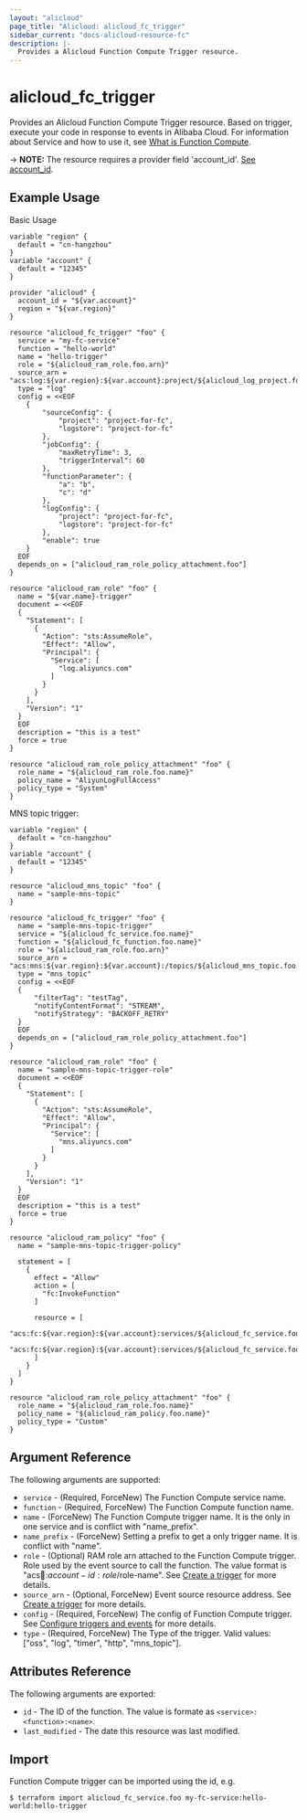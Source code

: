 ```yaml
---
layout: "alicloud"
page_title: "Alicloud: alicloud_fc_trigger"
sidebar_current: "docs-alicloud-resource-fc"
description: |-
  Provides a Alicloud Function Compute Trigger resource.
---
```


# alicloud\_fc\_trigger

Provides an Alicloud Function Compute Trigger resource. Based on trigger, execute your code in response to events in Alibaba Cloud.
 For information about Service and how to use it, see [What is Function Compute](https://www.alibabacloud.com/help/doc-detail/52895.htm).

-> **NOTE:** The resource requires a provider field 'account_id'. [See account_id](https://www.terraform.io/docs/providers/alicloud/index.html#account_id).

## Example Usage

Basic Usage

```
variable "region" {
  default = "cn-hangzhou"
}
variable "account" {
  default = "12345"
}

provider "alicloud" {
  account_id = "${var.account}"
  region = "${var.region}"
}

resource "alicloud_fc_trigger" "foo" {
  service = "my-fc-service"
  function = "hello-world"
  name = "hello-trigger"
  role = "${alicloud_ram_role.foo.arn}"
  source_arn = "acs:log:${var.region}:${var.account}:project/${alicloud_log_project.foo.name}"
  type = "log"
  config = <<EOF
    {
        "sourceConfig": {
            "project": "project-for-fc",
            "logstore": "project-for-fc"
        },
        "jobConfig": {
            "maxRetryTime": 3,
            "triggerInterval": 60
        },
        "functionParameter": {
            "a": "b",
            "c": "d"
        },
        "logConfig": {
            "project": "project-for-fc",
            "logstore": "project-for-fc"
        },
        "enable": true
    }
  EOF
  depends_on = ["alicloud_ram_role_policy_attachment.foo"]
}

resource "alicloud_ram_role" "foo" {
  name = "${var.name}-trigger"
  document = <<EOF
  {
    "Statement": [
      {
        "Action": "sts:AssumeRole",
        "Effect": "Allow",
        "Principal": {
          "Service": [
            "log.aliyuncs.com"
          ]
        }
      }
    ],
    "Version": "1"
  }
  EOF
  description = "this is a test"
  force = true
}

resource "alicloud_ram_role_policy_attachment" "foo" {
  role_name = "${alicloud_ram_role.foo.name}"
  policy_name = "AliyunLogFullAccess"
  policy_type = "System"
}

```

MNS topic trigger:
```
variable "region" {
  default = "cn-hangzhou"
}
variable "account" {
  default = "12345"
}

resource "alicloud_mns_topic" "foo" {
  name = "sample-mns-topic"
}

resource "alicloud_fc_trigger" "foo" {
  name = "sample-mns-topic-trigger"
  service = "${alicloud_fc_service.foo.name}"
  function = "${alicloud_fc_function.foo.name}"
  role = "${alicloud_ram_role.foo.arn}"
  source_arn = "acs:mns:${var.region}:${var.account}:/topics/${alicloud_mns_topic.foo.name}"
  type = "mns_topic"
  config = <<EOF
  {
      "filterTag": "testTag",
      "notifyContentFormat": "STREAM",
      "notifyStrategy": "BACKOFF_RETRY"
  }
  EOF
  depends_on = ["alicloud_ram_role_policy_attachment.foo"]
}

resource "alicloud_ram_role" "foo" {
  name = "sample-mns-topic-trigger-role"
  document = <<EOF
  {
    "Statement": [
      {
        "Action": "sts:AssumeRole",
        "Effect": "Allow",
        "Principal": {
          "Service": [
            "mns.aliyuncs.com"
          ]
        }
      }
    ],
    "Version": "1"
  }
  EOF
  description = "this is a test"
  force = true
}

resource "alicloud_ram_policy" "foo" {
  name = "sample-mns-topic-trigger-policy"

  statement = [
    {
      effect = "Allow"
      action = [
        "fc:InvokeFunction"
      ]

      resource = [
        "acs:fc:${var.region}:${var.account}:services/${alicloud_fc_service.foo.name}/functions/*",
        "acs:fc:${var.region}:${var.account}:services/${alicloud_fc_service.foo.name}.*/functions/*"
      ]
    }
  ]
}

resource "alicloud_ram_role_policy_attachment" "foo" {
  role_name = "${alicloud_ram_role.foo.name}"
  policy_name = "${alicloud_ram_policy.foo.name}"
  policy_type = "Custom"
}
```

## Argument Reference

The following arguments are supported:

* `service` - (Required, ForceNew) The Function Compute service name.
* `function` - (Required, ForceNew) The Function Compute function name.
* `name` - (ForceNew) The Function Compute trigger name. It is the only in one service and is conflict with "name_prefix".
* `name_prefix` - (ForceNew) Setting a prefix to get a only trigger name. It is conflict with "name".
* `role` - (Optional) RAM role arn attached to the Function Compute trigger. Role used by the event source to call the function. The value format is "acs:ram::$account-id:role/$role-name". See [Create a trigger](https://www.alibabacloud.com/help/doc-detail/53102.htm) for more details.
* `source_arn` - (Optional, ForceNew) Event source resource address. See [Create a trigger](https://www.alibabacloud.com/help/doc-detail/53102.htm) for more details.
* `config` - (Required, ForceNew) The config of Function Compute trigger. See [Configure triggers and events](https://www.alibabacloud.com/help/doc-detail/70140.htm) for more details.
* `type` - (Required, ForceNew) The Type of the trigger. Valid values: ["oss", "log", "timer", "http", "mns_topic"].

## Attributes Reference

The following arguments are exported:

* `id` - The ID of the function. The value is formate as `<service>:<function>:<name>`.
* `last_modified` - The date this resource was last modified.

## Import

Function Compute trigger can be imported using the id, e.g.

```
$ terraform import alicloud_fc_service.foo my-fc-service:hello-world:hello-trigger
```
